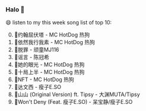 

### Halo 👋

😄 listen to my this week song list of top 10:

0. 🌈约翰屈伏塔 - MC HotDog 热狗
1. 🌈依然我行我素 - MC HotDog 热狗
2. 🌈脱罪 - 顽童MJ116
3. 🌈谣言 - 陈冠希
4. 🌈她的眼光 - MC HotDog 热狗
5. 🌈十局上半 - MC HotDog 热狗
6. 🌈NFT - MC HotDog 热狗
7. 🌈达文西 - 瘦子E.SO
8. 🌈山山 (Original Version) ft. Tipsy - 大渊MUTA/Tipsy
9. 🌈Won't Deny (Feat. 瘦子E.SO) - 呆宝静/瘦子E.SO


